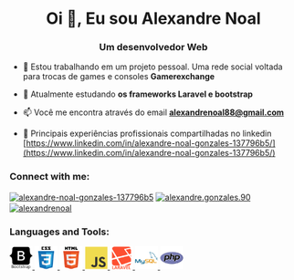 <h1 align="center">Oi 👋, Eu sou Alexandre Noal</h1>
<h3 align="center">Um desenvolvedor Web</h3>

- 🔭 Estou trabalhando em um projeto pessoal. Uma rede social voltada para trocas de games e consoles **Gamerexchange**

- 🌱 Atualmente estudando **os frameworks Laravel e bootstrap**

- 📫 Você me encontra através do email **alexandrenoal88@gmail.com**

- 📄 Principais experiências profissionais compartilhadas no linkedin [https://www.linkedin.com/in/alexandre-noal-gonzales-137796b5/](https://www.linkedin.com/in/alexandre-noal-gonzales-137796b5/)

<h3 align="left">Connect with me:</h3>
<p align="left">
<a href="https://linkedin.com/in/alexandre-noal-gonzales-137796b5" target="blank"><img align="center" src="https://raw.githubusercontent.com/rahuldkjain/github-profile-readme-generator/master/src/images/icons/Social/linked-in-alt.svg" alt="alexandre-noal-gonzales-137796b5" height="30" width="40" /></a>
<a href="https://fb.com/alexandre.gonzales.90" target="blank"><img align="center" src="https://raw.githubusercontent.com/rahuldkjain/github-profile-readme-generator/master/src/images/icons/Social/facebook.svg" alt="alexandre.gonzales.90" height="30" width="40" /></a>
<a href="https://instagram.com/alexandrenoal" target="blank"><img align="center" src="https://raw.githubusercontent.com/rahuldkjain/github-profile-readme-generator/master/src/images/icons/Social/instagram.svg" alt="alexandrenoal" height="30" width="40" /></a>
</p>

<h3 align="left">Languages and Tools:</h3>
<p align="left"> <a href="https://getbootstrap.com" target="_blank" rel="noreferrer"> <img src="https://raw.githubusercontent.com/devicons/devicon/master/icons/bootstrap/bootstrap-plain-wordmark.svg" alt="bootstrap" width="40" height="40"/> </a> <a href="https://www.w3schools.com/css/" target="_blank" rel="noreferrer"> <img src="https://raw.githubusercontent.com/devicons/devicon/master/icons/css3/css3-original-wordmark.svg" alt="css3" width="40" height="40"/> </a> <a href="https://www.w3.org/html/" target="_blank" rel="noreferrer"> <img src="https://raw.githubusercontent.com/devicons/devicon/master/icons/html5/html5-original-wordmark.svg" alt="html5" width="40" height="40"/> </a> <a href="https://developer.mozilla.org/en-US/docs/Web/JavaScript" target="_blank" rel="noreferrer"> <img src="https://raw.githubusercontent.com/devicons/devicon/master/icons/javascript/javascript-original.svg" alt="javascript" width="40" height="40"/> </a> <a href="https://laravel.com/" target="_blank" rel="noreferrer"> <img src="https://raw.githubusercontent.com/devicons/devicon/master/icons/laravel/laravel-plain-wordmark.svg" alt="laravel" width="40" height="40"/> </a> <a href="https://www.mysql.com/" target="_blank" rel="noreferrer"> <img src="https://raw.githubusercontent.com/devicons/devicon/master/icons/mysql/mysql-original-wordmark.svg" alt="mysql" width="40" height="40"/> </a> <a href="https://www.php.net" target="_blank" rel="noreferrer"> <img src="https://raw.githubusercontent.com/devicons/devicon/master/icons/php/php-original.svg" alt="php" width="40" height="40"/> </a> </p>
